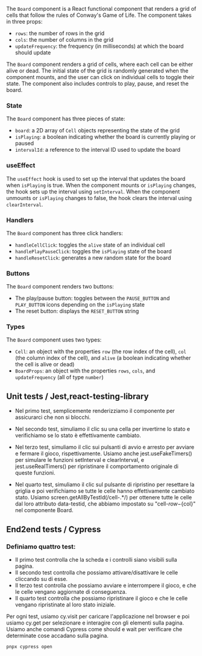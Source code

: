 The `Board` component is a React functional component that renders a grid of cells that follow the rules of Conway's Game of Life. The component takes in three props:

-   `rows`: the number of rows in the grid
-   `cols`: the number of columns in the grid
-   `updateFrequency`: the frequency (in milliseconds) at which the board should update

The `Board` component renders a grid of cells, where each cell can be either alive or dead. The initial state of the grid is randomly generated when the component mounts, and the user can click on individual cells to toggle their state. The component also includes controls to play, pause, and reset the board.

### State

The `Board` component has three pieces of state:

-   `board`: a 2D array of `Cell` objects representing the state of the grid
-   `isPlaying`: a boolean indicating whether the board is currently playing or paused
-   `intervalId`: a reference to the interval ID used to update the board

### useEffect

The `useEffect` hook is used to set up the interval that updates the board when `isPlaying` is true. When the component mounts or `isPlaying` changes, the hook sets up the interval using `setInterval`. When the component unmounts or `isPlaying` changes to false, the hook clears the interval using `clearInterval`.

### Handlers

The `Board` component has three click handlers:

-   `handleCellClick`: toggles the `alive` state of an individual cell
-   `handlePlayPauseClick`: toggles the `isPlaying` state of the board
-   `handleResetClick`: generates a new random state for the board

### Buttons

The `Board` component renders two buttons:

-   The play/pause button: toggles between the `PAUSE_BUTTON` and `PLAY_BUTTON` icons depending on the `isPlaying` state
-   The reset button: displays the `RESET_BUTTON` string

### Types

The `Board` component uses two types:

-   `Cell`: an object with the properties `row` (the row index of the cell), `col` (the column index of the cell), and `alive` (a boolean indicating whether the cell is alive or dead)
-   `BoardProps`: an object with the properties `rows`, `cols`, and `updateFrequency` (all of type `number`)

## Unit tests / Jest,react-testing-library
- Nel primo test, semplicemente renderizziamo il componente per assicurarci che non si blocchi.

- Nel secondo test, simuliamo il clic su una cella per invertirne lo stato e verifichiamo se lo stato è effettivamente cambiato.

- Nel terzo test, simuliamo il clic sui pulsanti di avvio e arresto per avviare e fermare il gioco, rispettivamente. Usiamo anche jest.useFakeTimers() per simulare le funzioni setInterval e clearInterval, e jest.useRealTimers() per ripristinare il comportamento originale di queste funzioni.

- Nel quarto test, simuliamo il clic sul pulsante di ripristino per resettare la griglia e poi verifichiamo se tutte le celle hanno effettivamente cambiato stato. Usiamo screen.getAllByTestId(/cell-.*/) per ottenere tutte le celle dal loro attributo data-testid, che abbiamo impostato su "cell-${row}-${col}" nel componente Board.


## End2end tests / Cypress
### Definiamo quattro test:

-   Il primo test controlla che la scheda e i controlli siano visibili sulla pagina.
-   Il secondo test controlla che possiamo attivare/disattivare le celle cliccando su di esse.
-   Il terzo test controlla che possiamo avviare e interrompere il gioco, e che le celle vengano aggiornate di conseguenza.
-   Il quarto test controlla che possiamo ripristinare il gioco e che le celle vengano ripristinate al loro stato iniziale.

Per ogni test, usiamo cy.visit per caricare l'applicazione nel browser e poi usiamo cy.get per selezionare e interagire con gli elementi sulla pagina. Usiamo anche comandi Cypress come should e wait per verificare che determinate cose accadano sulla pagina.

`pnpx cypress open` 